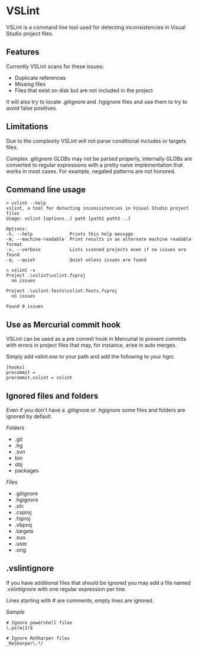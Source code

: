 VSLint
======

VSLint is a command line tool used for detecting inconsistencies in
Visual Studio project files.


Features
--------

Currently VSLint scans for these issues:

* Duplicate references
* Missing files
* Files that exist on disk but are not included in the project

It will also try to locate .gitignore and .hgignore files and use them
to try to avoid false positives.


Limitations
-----------

Due to the complexity VSLint will not parse conditional includes or targets files.

Complex .gitignore GLOBs may not be parsed properly, internally GLOBs are converted
to regular expressions with a pretty naive implementation that works in most cases.
For example, negated patterns are not honored.


Command line usage
------------------

	> vslint --help
	vslint, a tool for detecting inconsistencies in Visual Studio project files
	Usage: vslint [options..] path [path2 path3 ..]
	
	Options:
	-h, --help              Prints this help message
	-m, --machine-readable  Print results in an alternate machine readable format
	-v, --verbose           Lists scanned projects even if no issues are found
	-q, --quiet             Quiet unless issues are found
	
	> vslint -v
	Project .\vslint\vslint.fsproj
	  no issues
	
	Project .\vslint.Tests\vslint.Tests.fsproj
	  no issues
	
	Found 0 issues


Use as Mercurial commit hook
----------------------------

VSLint can be used as a pre commit hook in Mercurial to prevent commits with
errors in project files that may, for instance, arise in auto merges.

Simply add vslint.exe to your path and add the following to your hgrc.

	[hooks]
	precommit =
	precommit.vslint = vslint


Ignored files and folders
-------------------------

Even if you don't have a .gitignore or .hgignore some files and folders
are ignored by default.

*Folders*

* .git
* .hg
* .svn
* bin
* obj
* packages

*Files*

* .gitignore
* .hgignore
* .sln
* .csproj
* .fsproj
* .vbproj
* .targets
* .suo
* .user
* .orig


.vslintignore
-------------

If you have additional files that should be ignored you may add a
file named .vslintignore with one regular expression per line.

Lines starting with # are comments, empty lines are ignored.

*Sample*

	# Ignore powershell files
	\.ps(m|1)$

	# Ignore ReSharper files
	_ReSharper\.*/
